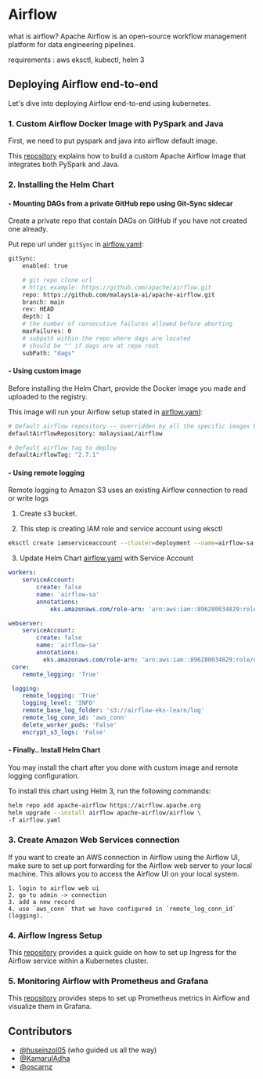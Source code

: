# Airflow

what is airflow? Apache Airflow is an open-source workflow management platform for data engineering pipelines.

requirements : aws eksctl, kubectl, helm 3

## Deploying Airflow end-to-end

Let's dive into deploying Airflow end-to-end using kubernetes.


### 1. Custom Airflow Docker Image with PySpark and Java

First, we need to put pyspark and java into airflow default image.

This [repository](https://github.com/malaysia-ai/apache-airflow/blob/main/README.md) explains how to build a custom Apache Airflow image that integrates both PySpark and Java.

### 2. Installing the Helm Chart

#### - Mounting DAGs from a private GitHub repo using Git-Sync sidecar

Create a private repo that contain DAGs on GitHub if you have not created one already.

Put repo url under `gitSync` in [airflow.yaml](https://github.com/malaysia-ai/infra/blob/main/airflow/airflow.yaml#L68):

```bash
gitSync:
    enabled: true

    # git repo clone url
    # https example: https://github.com/apache/airflow.git
    repo: https://github.com/malaysia-ai/apache-airflow.git
    branch: main
    rev: HEAD
    depth: 1
    # the number of consecutive failures allowed before aborting
    maxFailures: 0
    # subpath within the repo where dags are located
    # should be "" if dags are at repo root
    subPath: "dags"
```

#### - Using custom image

Before installing the Helm Chart, provide the Docker image you made and uploaded to the registry. 

This image will run your Airflow setup stated in [airflow.yaml](https://github.com/malaysia-ai/infra/blob/main/airflow/airflow.yaml#L68): 


```bash
# Default airflow repository -- overridden by all the specific images below
defaultAirflowRepository: malaysiaai/airflow

# Default airflow tag to deploy
defaultAirflowTag: "2.7.1"
```

#### - Using remote logging

Remote logging to Amazon S3 uses an existing Airflow connection to read or write logs

1. Create s3 bucket.

2. This step is creating IAM role and service account using eksctl

```bash
eksctl create iamserviceaccount --cluster=deployment --name=airflow-sa --namespace=default --attach-policy-arn=arn:aws:iam::aws:policy/AmazonS3FullAccess --approve
```

3. Update Helm Chart [airflow.yaml](https://github.com/malaysia-ai/infra/blob/main/airflow/airflow.yaml) with Service Account

```yaml
workers:
    serviceAccount:
        create: false
        name: 'airflow-sa'
        annotations:
            eks.amazonaws.com/role-arn: 'arn:aws:iam::896280034829:role/eksctl-deployment-addon-iamserviceaccount-de-Role1-DU6JB1S0FU1J'

webserver:
    serviceAccount:
        create: false
        name: 'airflow-sa'
        annotations:
          eks.amazonaws.com/role-arn: 'arn:aws:iam::896280034829:role/eksctl-deployment-addon-iamserviceaccount-de-Role1-DU6JB1S0FU1J'
 core:
    remote_logging: 'True'

 logging:
    remote_logging: 'True'
    logging_level: 'INFO'
    remote_base_log_folder: 's3://airflow-eks-learn/log'
    remote_log_conn_id: 'aws_conn'
    delete_worker_pods: 'False'
    encrypt_s3_logs: 'False'
```
#### - Finally.. Install Helm Chart

You may install the chart after you done with custom image and remote logging configuration.

To install this chart using Helm 3, run the following commands:

```bash
helm repo add apache-airflow https://airflow.apache.org
helm upgrade --install airflow apache-airflow/airflow \
-f airflow.yaml
```

### 3. Create Amazon Web Services connection

If you want to create an AWS connection in Airflow using the Airflow UI, make sure to set up port forwarding for the Airflow web server to your local machine. This allows you to access the Airflow UI on your local system.

```
1. login to airflow web ui
2. go to admin -> connection
3. add a new record
4. use `aws_conn` that we have configured in `remote_log_conn_id` (logging).
```

### 4. Airflow Ingress Setup

This [repository](https://github.com/malaysia-ai/nginx/tree/main/eks/airflow) provides a quick guide on how to set up Ingress for the Airflow service within a Kubernetes cluster.

### 5. Monitoring Airflow with Prometheus and Grafana

This [repository](https://github.com/malaysia-ai/alerts) provides steps to set up Prometheus metrics in Airflow and visualize them in Grafana.

## Contributors

- [@huseinzol05](https://github.com/huseinzol05) (who guided us all the way)
- [@KamarulAdha](https://github.com/KamarulAdha)
- [@oscarnz](https://github.com/oscarnz)
